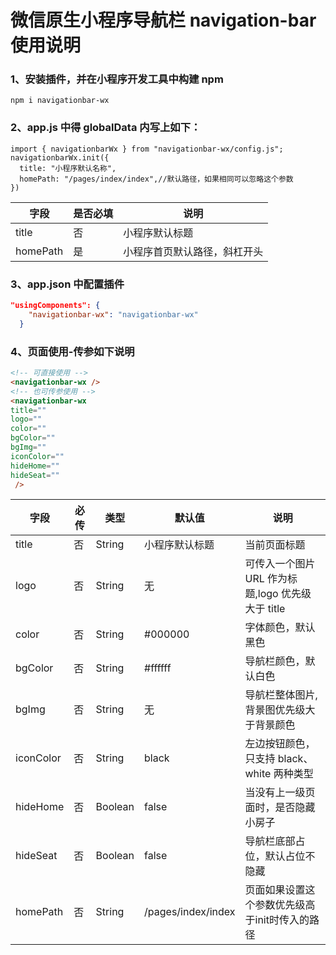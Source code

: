 # 微信原生小程序导航栏 navigation-bar 使用说明

### 1、安装插件，并在小程序开发工具中构建 npm

```
npm i navigationbar-wx
```

### 2、app.js 中得 globalData 内写上如下：

```JS
import { navigationbarWx } from "navigationbar-wx/config.js";
navigationbarWx.init({
  title: "小程序默认名称",
  homePath: "/pages/index/index",//默认路径，如果相同可以忽略这个参数
})
```

| 字段     | 是否必填 | 说明                         |
| -------- | -------- | ---------------------------- |
| title    | 否       | 小程序默认标题               |
| homePath | 是       | 小程序首页默认路径，斜杠开头 |

### 3、app.json 中配置插件

```json
"usingComponents": {
    "navigationbar-wx": "navigationbar-wx"
  }
```

### 4、页面使用-传参如下说明

```HTML
<!-- 可直接使用 -->
<navigationbar-wx />
<!-- 也可传参使用 -->
<navigationbar-wx
title=""
logo=""
color=""
bgColor=""
bgImg=""
iconColor=""
hideHome=""
hideSeat=""
 />

```

| 字段      | 必传 | 类型    | 默认值  | 说明                                              |
| --------- | ---- | ------- | ------- | ------------------------------------------------- |
| title     | 否   | String  | 小程序默认标题      | 当前页面标题                                      |
| logo      | 否   | String  | 无      | 可传入一个图片 URL 作为标题,logo 优先级大于 title |
| color     | 否   | String  | #000000 | 字体颜色，默认黑色                                |
| bgColor   | 否   | String  | #ffffff | 导航栏颜色，默认白色                              |
| bgImg     | 否   | String  | 无      | 导航栏整体图片,背景图优先级大于背景颜色           |
| iconColor | 否   | String  | black   | 左边按钮颜色，只支持 black、white 两种类型        |
| hideHome  | 否   | Boolean | false   | 当没有上一级页面时，是否隐藏小房子                |
| hideSeat  | 否   | Boolean | false   | 导航栏底部占位，默认占位不隐藏                    |
|homePath|否|String|/pages/index/index|页面如果设置这个参数优先级高于init时传入的路径|
